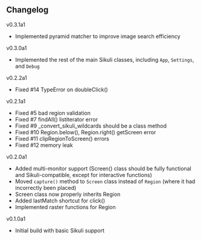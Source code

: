 ## Changelog ##

v0.3.1a1
* Implemented pyramid matcher to improve image search efficiency

v0.3.0a1
* Implemented the rest of the main Sikuli classes, including `App`, `Settings`, and `Debug`

v0.2.2a1
* Fixed #14 TypeError on doubleClick()

v0.2.1a1
* Fixed #5 bad region validation
* Fixed #7 findAll() listiterator error
* Fixed #9 _convert_sikuli_wildcards should be a class method
* Fixed #10 Region.below(), Region.right() getScreen error
* Fixed #11 clipRegionToScreen() errors
* Fixed #12 memory leak

v0.2.0a1
* Added multi-monitor support (Screen() class should be fully functional and Sikuli-compatible, except for interactive functions)
* Moved `capture()` method to `Screen` class instead of `Region` (where it had incorrectly been placed)
* Screen class now properly inherits Region
* Added lastMatch shortcut for click()
* Implemented raster functions for Region

v0.1.0a1
* Initial build with basic Sikuli support
